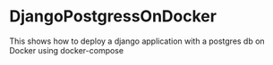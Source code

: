 # DjangoPostgressOnDocker
This shows how to deploy a django application with a postgres db on Docker using docker-compose
